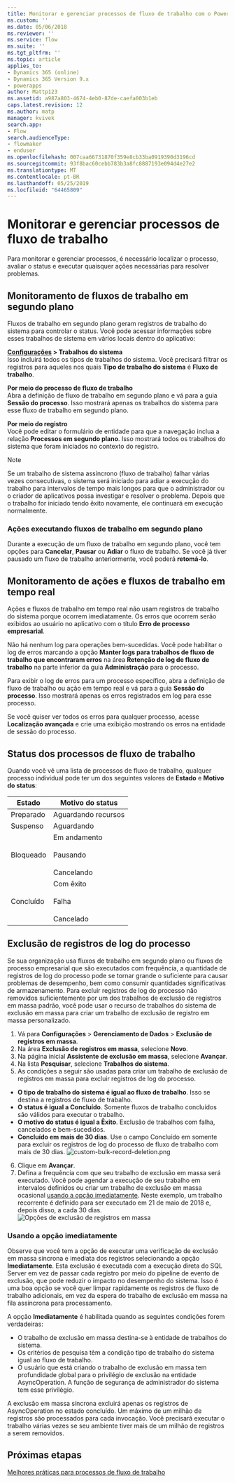 ```yaml
---
title: Monitorar e gerenciar processos de fluxo de trabalho com o PowerApps | Microsoft Docs
ms.custom: ''
ms.date: 05/06/2018
ms.reviewer: ''
ms.service: flow
ms.suite: ''
ms.tgt_pltfrm: ''
ms.topic: article
applies_to:
- Dynamics 365 (online)
- Dynamics 365 Version 9.x
- powerapps
author: Mattp123
ms.assetid: a987a803-4674-4eb0-87de-caefa003b1eb
caps.latest.revision: 12
ms.author: matp
manager: kvivek
search.app:
- Flow
search.audienceType:
- flowmaker
- enduser
ms.openlocfilehash: 007caa66731870f359e8cb33ba0919390d3196cd
ms.sourcegitcommit: 93f8bac60cebb783b3a8fc8887193e094d4e27e2
ms.translationtype: MT
ms.contentlocale: pt-BR
ms.lasthandoff: 05/25/2019
ms.locfileid: "64465809"
---
```

# <a name="monitor-and-manage-workflow-processes"></a>Monitorar e gerenciar processos de fluxo de trabalho

Para monitorar e gerenciar processos, é necessário localizar o processo, avaliar o status e executar quaisquer ações necessárias para resolver problemas.  
  
<a name="BKMK_MonitorAsyncWorkflows"></a>   
## <a name="monitoring-background-workflows"></a>Monitoramento de fluxos de trabalho em segundo plano  
 Fluxos de trabalho em segundo plano geram registros de trabalho do sistema para controlar o status. Você pode acessar informações sobre esses trabalhos de sistema em vários locais dentro do aplicativo:  
  
 **[Configurações](/powerapps/maker/model-driven-apps/advanced-navigation#settings) > Trabalhos do sistema**  
 Isso incluirá todos os tipos de trabalhos do sistema. Você precisará filtrar os registros para aqueles nos quais **Tipo de trabalho do sistema** é **Fluxo de trabalho**.  
  
 **Por meio do processo de fluxo de trabalho**  
 Abra a definição de fluxo de trabalho em segundo plano e vá para a guia **Sessão do processo**. Isso mostrará apenas os trabalhos do sistema para esse fluxo de trabalho em segundo plano.  
  
 **Por meio do registro**  
 Você pode editar o formulário de entidade para que a navegação inclua a relação **Processos em segundo plano**. Isso mostrará todos os trabalhos do sistema que foram iniciados no contexto do registro.  
  
> [!NOTE]
>  Se um trabalho de sistema assíncrono (fluxo de trabalho) falhar várias vezes consecutivas, o sistema será iniciado para adiar a execução do trabalho para intervalos de tempo mais longos para que o administrador ou o criador de aplicativos possa investigar e resolver o problema. Depois que o trabalho for iniciado tendo êxito novamente, ele continuará em execução normalmente.  
  
<a name="BKMK_ActionsOnRunningWorkflows"></a>   
### <a name="actions-on-running-background-workflows"></a>Ações executando fluxos de trabalho em segundo plano  
 Durante a execução de um fluxo de trabalho em segundo plano, você tem opções para **Cancelar**, **Pausar** ou **Adiar** o fluxo de trabalho. Se você já tiver pausado um fluxo de trabalho anteriormente, você poderá **retomá-lo**.  
  
<a name="BKMK_MonitorSyncWorkflows"></a>   
## <a name="monitoring-real-time-workflows-and-actions"></a>Monitoramento de ações e fluxos de trabalho em tempo real  
 Ações e fluxos de trabalho em tempo real não usam registros de trabalho do sistema porque ocorrem imediatamente. Os erros que ocorrem serão exibidos ao usuário no aplicativo com o título **Erro de processo empresarial**.  
  
 Não há nenhum log para operações bem-sucedidas. Você pode habilitar o log de erros marcando a opção **Manter logs para trabalhos de fluxo de trabalho que encontraram erros** na área **Retenção de log de fluxo de trabalho** na parte inferior da guia **Administração** para o processo.  
  
 Para exibir o log de erros para um processo específico, abra a definição de fluxo de trabalho ou ação em tempo real e vá para a guia **Sessão do processo**. Isso mostrará apenas os erros registrados em log para esse processo.  
  
 Se você quiser ver todos os erros para qualquer processo, acesse **Localização avançada** e crie uma exibição mostrando os erros na entidade de sessão do processo.  
  
<a name="BKMK_StatusOfWorkflowProcesses"></a>   
## <a name="status-of-workflow-processes"></a>Status dos processos de fluxo de trabalho  
 Quando você vê uma lista de processos de fluxo de trabalho, qualquer processo individual pode ter um dos seguintes valores de **Estado** e **Motivo do status**:  
  
|Estado|Motivo do status|  
|-----------|-------------------|  
|Preparado|Aguardando recursos|  
|Suspenso|Aguardando|  
|Bloqueado|Em andamento<br /><br /> Pausando<br /><br /> Cancelando|  
|Concluído|Com êxito<br /><br /> Falha<br /><br /> Cancelado|  

## <a name="deleting-process-log-records"></a>Exclusão de registros de log do processo

Se sua organização usa fluxos de trabalho em segundo plano ou fluxos de processo empresarial que são executados com frequência, a quantidade de registros de log do processo pode se tornar grande o suficiente para causar problemas de desempenho, bem como consumir quantidades significativas de armazenamento. Para excluir registros de log do processo não removidos suficientemente por um dos trabalhos de exclusão de registros em massa padrão, você pode usar o recurso de trabalhos do sistema de exclusão em massa para criar um trabalho de exclusão de registro em massa personalizado.

1. Vá para **Configurações** > **Gerenciamento de Dados** > **Exclusão de registros em massa**.
2. Na área **Exclusão de registros em massa**, selecione **Novo**. 
3. Na página inicial **Assistente de exclusão em massa**, selecione **Avançar**.
4. Na lista **Pesquisar**, selecione **Trabalhos do sistema**.
5. As condições a seguir são usadas para criar um trabalho de exclusão de registros em massa para excluir registros de log do processo. 
 - **O tipo de trabalho do sistema é igual ao fluxo de trabalho**. Isso se destina a registros de fluxo de trabalho. 
 - **O status é igual a Concluído**. Somente fluxos de trabalho concluídos são válidos para executar o trabalho.
 - **O motivo do status é igual a Êxito**. Exclusão de trabalhos com falha, cancelados e bem-sucedidos.
 - **Concluído em mais de 30 dias**. Use o campo Concluído em somente para excluir os registros de log do processo de fluxo de trabalho com mais de 30 dias.
 ![custom-bulk-record-deletion.png](media/custom-bulk-record-deletion.png)
6. Clique em **Avançar**.
7. Defina a frequência com que seu trabalho de exclusão em massa será executado. Você pode agendar a execução de seu trabalho em intervalos definidos ou criar um trabalho de exclusão em massa ocasional [usando a opção imediatamente](#using-the-immediately-option). Neste exemplo, um trabalho recorrente é definido para ser executado em 21 de maio de 2018 e, depois disso, a cada 30 dias. 
![Opções de exclusão de registros em massa](media/custom-bulk-record-delete-options.png)

### <a name="using-the-immediately-option"></a>Usando a opção imediatamente

Observe que você tem a opção de executar uma verificação de exclusão em massa síncrona e imediata dos registros selecionando a opção **Imediatamente**. Esta exclusão é executada com a execução direta do SQL Server em vez de passar cada registro por meio do pipeline de evento de exclusão, que pode reduzir o impacto no desempenho do sistema. Isso é uma boa opção se você quer limpar rapidamente os registros de fluxo de trabalho adicionais, em vez da espera do trabalho de exclusão em massa na fila assíncrona para processamento. 

A opção **Imediatamente** é habilitada quando as seguintes condições forem verdadeiras: 
- O trabalho de exclusão em massa destina-se à entidade de trabalhos do sistema.
- Os critérios de pesquisa têm a condição tipo de trabalho do sistema igual ao fluxo de trabalho. 
- O usuário que está criando o trabalho de exclusão em massa tem profundidade global para o privilégio de exclusão na entidade AsyncOperation. A função de segurança de administrador do sistema tem esse privilégio.  

A exclusão em massa síncrona excluirá apenas os registros de AsyncOperation no estado concluído. Um máximo de um milhão de registros são processados para cada invocação. Você precisará executar o trabalho várias vezes se seu ambiente tiver mais de um milhão de registros a serem removidos.  
  
## <a name="next-steps"></a>Próximas etapas   
 [Melhores práticas para processos de fluxo de trabalho](best-practices-workflow-processes.md) <br />

